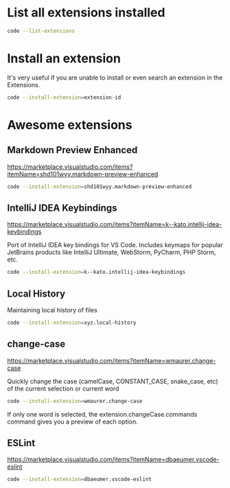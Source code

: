 # List all extensions installed
``` Bash
code --list-extensions
```

# Install an extension
It's very useful if you are unable to install or even search an extension in the Extensions.
``` Bash
code --install-extension=extension-id
```

# Awesome extensions

## Markdown Preview Enhanced
https://marketplace.visualstudio.com/items?itemName=shd101wyy.markdown-preview-enhanced

``` Bash
code --install-extension=shd101wyy.markdown-preview-enhanced
```

## IntelliJ IDEA Keybindings
https://marketplace.visualstudio.com/items?itemName=k--kato.intellij-idea-keybindings

Port of IntelliJ IDEA key bindings for VS Code. Includes keymaps for popular JetBrains products like IntelliJ Ultimate, WebStorm, PyCharm, PHP Storm, etc.

``` Bash
code --install-extension=k--kato.intellij-idea-keybindings
```

## Local History
Maintaining local history of files

``` Bash
code --install-extension=xyz.local-history
```

## change-case 
https://marketplace.visualstudio.com/items?itemName=wmaurer.change-case

Quickly change the case (camelCase, CONSTANT_CASE, snake_case, etc) of the current selection or current word

``` Bash
code --install-extension=wmaurer.change-case
```

If only one word is selected, the extension.changeCase.commands command gives you a preview of each option.


## ESLint
https://marketplace.visualstudio.com/items?itemName=dbaeumer.vscode-eslint

``` Bash
code --install-extension=dbaeumer.vscode-eslint
```
